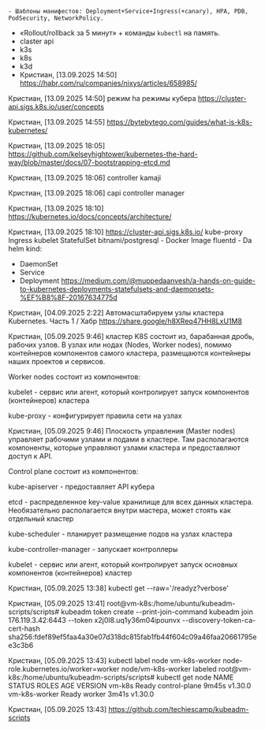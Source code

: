 	- Шаблоны манифестов: Deployment+Service+Ingress(+canary), HPA, PDB, PodSecurity, NetworkPolicy.
- «Rollout/rollback за 5 минут» + команды `kubectl` на память.
- claster api
- k3s
- k8s
- k3d
- Кристиан, [13.09.2025 14:50]
https://habr.com/ru/companies/nixys/articles/658985/

Кристиан, [13.09.2025 14:50]
режим ha режимы кубера
https://cluster-api.sigs.k8s.io/user/concepts

Кристиан, [13.09.2025 14:55]
https://bytebytego.com/guides/what-is-k8s-kubernetes/

Кристиан, [13.09.2025 18:05]
https://github.com/kelseyhightower/kubernetes-the-hard-way/blob/master/docs/07-bootstrapping-etcd.md

Кристиан, [13.09.2025 18:06]
controller kamaji

Кристиан, [13.09.2025 18:06]
capi controller manager

Кристиан, [13.09.2025 18:10]
https://kubernetes.io/docs/concepts/architecture/

Кристиан, [13.09.2025 18:10]
https://cluster-api.sigs.k8s.io/
kube-proxy
Ingress
kubelet
StatefulSet
bitnami/postgresql - Docker Image
fluentd - Da
helm
kind:
- DaemonSet
- Service 
- Deployment
https://medium.com/@muppedaanvesh/a-hands-on-guide-to-kubernetes-deployments-statefulsets-and-daemonsets-%EF%B8%8F-20167634775d

Кристиан, [04.09.2025 2:22]
Автомасштабируем узлы кластера Kubernetes. Часть 1 / Хабр https://share.google/h8XReq47HH8LxU1M8

Кристиан, [05.09.2025 9:46]
кластер K8S состоит из, барабанная дробь, рабочих узлов. В узлах или нодах (Nodes, Worker nodes), помимо контейнеров компонентов самого кластера, размещаются контейнеры наших проектов и сервисов.

Worker nodes состоит из компонентов:

kubelet - сервис или агент, который контролирует запуск компонентов (контейнеров) кластера

kube-proxy - конфигурирует правила сети на узлах

Кристиан, [05.09.2025 9:46]
Плоскость управления (Master nodes) управляет рабочими узлами и подами в кластере. Там располагаются компоненты, которые управляют узлами кластера и предоставляют доступ к API.

Control plane состоит из компонентов:

kube-apiserver - предоставляет API кубера

etcd - распределенное key-value хранилище для всех данных кластера. Необязательно располагается внутри мастера, может стоять как отдельный кластер

kube-scheduler - планирует размещение подов на узлах кластера

kube-controller-manager - запускает контроллеры

kubelet - сервис или агент, который контролирует запуск основных компонентов (контейнеров) кластер

Кристиан, [05.09.2025 13:38]
kubectl get --raw='/readyz?verbose'

Кристиан, [05.09.2025 13:41]
root@vm-k8s:/home/ubuntu/kubeadm-scripts/scripts# kubeadm token create --print-join-command
kubeadm join 176.119.3.42:6443 --token x2j0l8.uq1y36m04ipounvx --discovery-token-ca-cert-hash sha256:fdef89ef5faa4a30e07d318dc815fab1fb44f604c09a46faa20661795ee3c3b6

Кристиан, [05.09.2025 13:43]
kubectl label node vm-k8s-worker node-role.kubernetes.io/worker=worker
node/vm-k8s-worker labeled
root@vm-k8s:/home/ubuntu/kubeadm-scripts/scripts# kubectl get node
NAME            STATUS   ROLES           AGE     VERSION
vm-k8s          Ready    control-plane   9m45s   v1.30.0
vm-k8s-worker   Ready    worker          3m41s   v1.30.0

Кристиан, [05.09.2025 13:43]
https://github.com/techiescamp/kubeadm-scripts